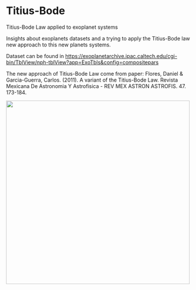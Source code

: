 # Titius-Bode
Titius-Bode Law applied to exoplanet systems

Insights about exoplanets datasets and a trying to apply the Titius-Bode law new approach to this new planets systems.

Dataset can be found in https://exoplanetarchive.ipac.caltech.edu/cgi-bin/TblView/nph-tblView?app=ExoTbls&config=compositepars

The new approach of Titius-Bode Law come from paper:
Flores, Daniel & Garcia-Guerra, Carlos. (2011). A variant of the Titius-Bode Law. Revista Mexicana De Astronomia Y Astrofisica - REV MEX ASTRON ASTROFIS. 47. 173-184. 

<img src="img/exoplanet.gif" width="500">
